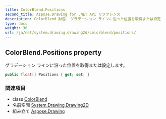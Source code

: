 ```yaml
---
title: ColorBlend.Positions
second_title: Aspose.Drawing for .NET API リファレンス
description: ColorBlend 財産. グラデーション ラインに沿った位置を取得または設定します
type: docs
weight: 30
url: /ja/net/system.drawing.drawing2d/colorblend/positions/
---
```

## ColorBlend.Positions property

グラデーション ラインに沿った位置を取得または設定します。

```csharp
public float[] Positions { get; set; }
```

### 関連項目

* class [ColorBlend](../)
* 名前空間 [System.Drawing.Drawing2D](../../colorblend/)
* 組み立て [Aspose.Drawing](../../../)


